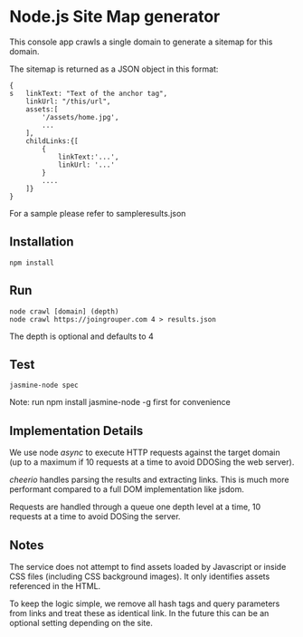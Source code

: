 Node.js Site Map generator
===================

This console app crawls a single domain to generate a sitemap for this domain.

The sitemap is returned as a JSON object in this format:

	{
	s	linkText: "Text of the anchor tag",
		linkUrl: "/this/url",
		assets:[
			'/assets/home.jpg',
			...
		],
		childLinks:{[
			{
				linkText:'...',
				linkUrl: '...'
			}
			....
		]}
	}

For a sample please refer to sampleresults.json

Installation
-----------
	npm install

Run
-------------
	node crawl [domain] (depth)
	node crawl https://joingrouper.com 4 > results.json

The depth is optional and defaults to 4

Test
---------------
	jasmine-node spec

Note: run npm install jasmine-node -g first for convenience


Implementation Details
---------------

We use node *async* to execute HTTP requests against the target domain (up to a maximum if 10 requests at a time to avoid DDOSing the web server).

*cheerio* handles parsing the results and extracting links. This is much more performant compared to a full DOM implementation like jsdom.

Requests are handled through a queue one depth level at a time, 10 requests at a time to avoid DOSing the server.

Notes
-------------------
The service does not attempt to find assets loaded by Javascript or inside CSS files (including CSS background images). It only identifies assets referenced in the HTML.

To keep the logic simple, we remove all hash tags and query parameters from links and treat these as identical link. In the future this can be an optional setting depending on the site.
